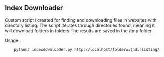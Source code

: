 ## Index Downloader
Custom script i created for finding and downloading files in websites with directory listing.
The script iterates through directories found, meaning it will download folders in folders
The results are saved in the /tmp folder

Usage :
```
	python3 indexdownloader.py http://localhost/folderwithdirlisting/
```